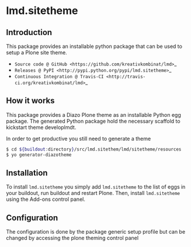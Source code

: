 # lmd.sitetheme

## Introduction

This package provides an installable python package that can be used to setup
a Plone site theme.

* `Source code @ GitHub <https://github.com/kreativkombinat/lmd>`_
* `Releases @ PyPI <http://pypi.python.org/pypi/lmd.sitetheme>`_
* `Continuous Integration @ Travis-CI <http://travis-ci.org/kreativkombinat/lmd>`_

## How it works

This package provides a Diazo Plone theme as an installable Python egg package.
The generated Python package hold the necessary scaffold to kickstart theme
developlmdt.

In order to get productive you still need to generate a theme

```bash
$ cd ${buildout:directory}/src/lmd.sitethem/lmd/sitetheme/resources
$ yo generator-diazotheme

```


## Installation

To install `lmd.sitetheme` you simply add ``lmd.sitetheme``
to the list of eggs in your buildout, run buildout and restart Plone.
Then, install `lmd.sitetheme` using the Add-ons control panel.


## Configuration

The configuration is done by the package generic setup profile but can be changed by accessing the plone theming control panel
